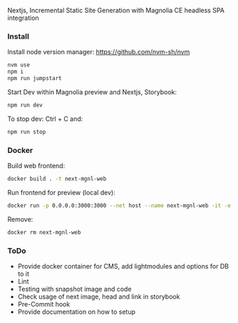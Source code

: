 Nextjs, Incremental Static Site Generation with Magnolia CE headless SPA integration

### Install

Install node version manager: https://github.com/nvm-sh/nvm

```bash
nvm use 
npm i
npm run jumpstart
```

Start Dev within Magnolia preview and Nextjs, Storybook:
```bash
npm run dev
```
To stop dev: Ctrl + C and:
```bash
npm run stop
```

### Docker
Build web frontend:
```bash
docker build . -t next-mgnl-web 
```
Run frontend for preview (local dev):
```bash
docker run -p 0.0.0.0:3000:3000 --net host --name next-mgnl-web -it -e MGNL_PREVIEW="true" next-mgnl-web 
```
Remove:
```bash
docker rm next-mgnl-web 
```

### ToDo
* Provide docker container for CMS, add lightmodules and options for DB to it
* Lint
* Testing with snapshot image and code
* Check usage of next image, head and link in storybook
* Pre-Commit hook
* Provide documentation on how to setup